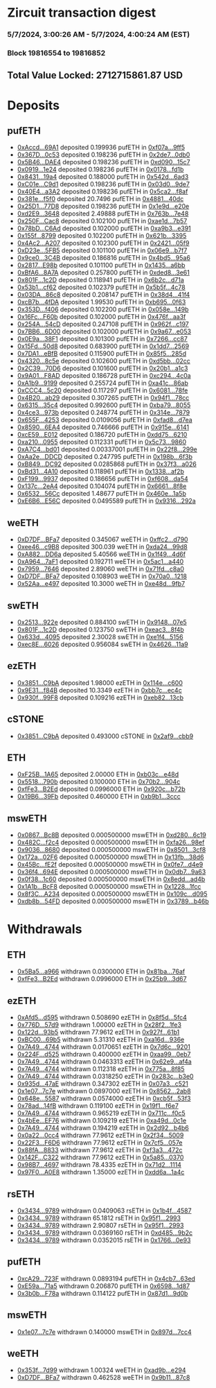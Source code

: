# Zircuit transaction digest
### 5/7/2024, 3:00:26 AM - 5/7/2024, 4:00:24 AM (EST)
### Block 19816554 to 19816852

## Total Value Locked: 2712715861.87 USD

# Deposits
## pufETH
- [0xAccd...69A1](https://etherscan.io/address/0xAccdfe5ba77946020A9F21F33953Aa6E730c69A1) deposited 0.199936 pufETH in [0xf07a...9ff5](https://etherscan.io/tx/0xAccdfe5ba77946020A9F21F33953Aa6E730c69A1)
- [0x367D...0c53](https://etherscan.io/address/0x367D43246Ee68928381550186f35CdF438D60c53) deposited 0.198236 pufETH in [0x2de7...0db0](https://etherscan.io/tx/0x367D43246Ee68928381550186f35CdF438D60c53)
- [0x5B46...DAE4](https://etherscan.io/address/0x5B46013D245b9542Eb441d8D13EFAe379E02DAE4) deposited 0.198236 pufETH in [0xd090...15c7](https://etherscan.io/tx/0x5B46013D245b9542Eb441d8D13EFAe379E02DAE4)
- [0x0919...1e24](https://etherscan.io/address/0x091967bf235f573799669D20a2B991a404541e24) deposited 0.198236 pufETH in [0x0178...fd1b](https://etherscan.io/tx/0x091967bf235f573799669D20a2B991a404541e24)
- [0x8431...19a4](https://etherscan.io/address/0x8431d404208F19C7ca69F62D0d5cE60D033019a4) deposited 0.188000 pufETH in [0x542d...6ad3](https://etherscan.io/tx/0x8431d404208F19C7ca69F62D0d5cE60D033019a4)
- [0xC01e...C9d1](https://etherscan.io/address/0xC01e661Be59c2c9052143a95dCA86bf87cf3C9d1) deposited 0.198236 pufETH in [0x03d0...9de7](https://etherscan.io/tx/0xC01e661Be59c2c9052143a95dCA86bf87cf3C9d1)
- [0x40E4...a3A2](https://etherscan.io/address/0x40E4d0e6e492f5F9Cb29A611F4c79ef77E97a3A2) deposited 0.198236 pufETH in [0x5ca2...f8af](https://etherscan.io/tx/0x40E4d0e6e492f5F9Cb29A611F4c79ef77E97a3A2)
- [0x381e...f5f0](https://etherscan.io/address/0x381e19BFA00A4D46054276824ce42b80c28Cf5f0) deposited 20.7496 pufETH in [0x4881...40dc](https://etherscan.io/tx/0x381e19BFA00A4D46054276824ce42b80c28Cf5f0)
- [0x25D1...77D8](https://etherscan.io/address/0x25D190af5F42962AA78849c8ef946A104ff377D8) deposited 0.198236 pufETH in [0x1e9d...e20e](https://etherscan.io/tx/0x25D190af5F42962AA78849c8ef946A104ff377D8)
- [0xd2E9...3648](https://etherscan.io/address/0xd2E9B21396c741806ab9B068931BE3E4C3a53648) deposited 2.49888 pufETH in [0x763b...7e48](https://etherscan.io/tx/0xd2E9B21396c741806ab9B068931BE3E4C3a53648)
- [0x250F...Cac8](https://etherscan.io/address/0x250F84a19fa86a68d97D02D6601907Dc00e4Cac8) deposited 0.102100 pufETH in [0xae1d...7b57](https://etherscan.io/tx/0x250F84a19fa86a68d97D02D6601907Dc00e4Cac8)
- [0x78bD...C6Ad](https://etherscan.io/address/0x78bD6b2288BAeCB09059aa892593E91f1a79C6Ad) deposited 0.102000 pufETH in [0xa9b3...e391](https://etherscan.io/tx/0x78bD6b2288BAeCB09059aa892593E91f1a79C6Ad)
- [0x155f...8799](https://etherscan.io/address/0x155f009e4a7FDF2A3de67aA610C3Bf5D5c378799) deposited 0.102200 pufETH in [0x621b...3395](https://etherscan.io/tx/0x155f009e4a7FDF2A3de67aA610C3Bf5D5c378799)
- [0x4Ac2...A207](https://etherscan.io/address/0x4Ac2F5Ca6Dfb2fD17CA006991fc6839F3E36A207) deposited 0.102300 pufETH in [0x2421...05f9](https://etherscan.io/tx/0x4Ac2F5Ca6Dfb2fD17CA006991fc6839F3E36A207)
- [0xD23e...5FB5](https://etherscan.io/address/0xD23eCf9A95db31ed0B5ed609EA58d4f70BB35FB5) deposited 0.101100 pufETH in [0x06e9...b7f7](https://etherscan.io/tx/0xD23eCf9A95db31ed0B5ed609EA58d4f70BB35FB5)
- [0x9ce0...3C4B](https://etherscan.io/address/0x9ce027e362C682bD5e4Ba622d5D1c4165bb73C4B) deposited 0.186816 pufETH in [0x4bd5...95a6](https://etherscan.io/tx/0x9ce027e362C682bD5e4Ba622d5D1c4165bb73C4B)
- [0x2817...E98b](https://etherscan.io/address/0x2817aB21A38B019DCc03E00698A4e30baF49E98b) deposited 0.101100 pufETH in [0x1435...a6bb](https://etherscan.io/tx/0x2817aB21A38B019DCc03E00698A4e30baF49E98b)
- [0xBfA6...8A7A](https://etherscan.io/address/0xBfA687F59896B44EF1e793A453bC374a7DB68A7A) deposited 0.257800 pufETH in [0xded8...3e61](https://etherscan.io/tx/0xBfA687F59896B44EF1e793A453bC374a7DB68A7A)
- [0x801F...1c2D](https://etherscan.io/address/0x801F105dFfD644C39977ed7f7725D99b59fb1c2D) deposited 0.118941 pufETH in [0x6b2c...d71a](https://etherscan.io/tx/0x801F105dFfD644C39977ed7f7725D99b59fb1c2D)
- [0x53b1...cf62](https://etherscan.io/address/0x53b1bFb4a2f9aa2292700A4f94E4193a8bbEcf62) deposited 0.102379 pufETH in [0x5b5f...4c78](https://etherscan.io/tx/0x53b1bFb4a2f9aa2292700A4f94E4193a8bbEcf62)
- [0x03DA...86c8](https://etherscan.io/address/0x03DA62fB9E385E3C2c52AeA17ee094E8bdb686c8) deposited 0.208147 pufETH in [0x38d4...41f4](https://etherscan.io/tx/0x03DA62fB9E385E3C2c52AeA17ee094E8bdb686c8)
- [0xcB7b...4fDA](https://etherscan.io/address/0xcB7bb289fe0f4F2Aa70909de4A115d3cb0804fDA) deposited 1.99530 pufETH in [0xb695...0f63](https://etherscan.io/tx/0xcB7bb289fe0f4F2Aa70909de4A115d3cb0804fDA)
- [0x353D...f406](https://etherscan.io/address/0x353D5AD749Aa99ED61d85B89B1A7CCd893E6f406) deposited 0.102200 pufETH in [0x058e...149b](https://etherscan.io/tx/0x353D5AD749Aa99ED61d85B89B1A7CCd893E6f406)
- [0x16Fc...F60b](https://etherscan.io/address/0x16FcC5bFD88697A1Da6E44331BB0e2eC46BcF60b) deposited 0.102000 pufETH in [0x476f...aa3f](https://etherscan.io/tx/0x16FcC5bFD88697A1Da6E44331BB0e2eC46BcF60b)
- [0x254A...54cD](https://etherscan.io/address/0x254A2df340478C7b2471650f34B60F8A6a0854cD) deposited 0.247108 pufETH in [0x962f...c197](https://etherscan.io/tx/0x254A2df340478C7b2471650f34B60F8A6a0854cD)
- [0x7BB6...6D00](https://etherscan.io/address/0x7BB6c5F0fed7367fCa8A94D6B9089B46dFe66D00) deposited 0.102000 pufETH in [0x9a67...e053](https://etherscan.io/tx/0x7BB6c5F0fed7367fCa8A94D6B9089B46dFe66D00)
- [0x0E9a...38F1](https://etherscan.io/address/0x0E9a093C3113200e78E55e62582765c3111238F1) deposited 0.101300 pufETH in [0x7266...cc87](https://etherscan.io/tx/0x0E9a093C3113200e78E55e62582765c3111238F1)
- [0x15Fd...50d8](https://etherscan.io/address/0x15FdB0642C41cE025bF8C621b9eD492Ea35d50d8) deposited 0.683900 pufETH in [0x1dd7...2569](https://etherscan.io/tx/0x15FdB0642C41cE025bF8C621b9eD492Ea35d50d8)
- [0x7DA1...eBfB](https://etherscan.io/address/0x7DA1E1772a4447fabcA500a6518A7226943feBfB) deposited 0.115900 pufETH in [0x85f5...285d](https://etherscan.io/tx/0x7DA1E1772a4447fabcA500a6518A7226943feBfB)
- [0x4320...8c5e](https://etherscan.io/address/0x4320Ca2571ED135216c26b30F6Bc177b1ffc8c5e) deposited 0.102600 pufETH in [0xd5bb...02cc](https://etherscan.io/tx/0x4320Ca2571ED135216c26b30F6Bc177b1ffc8c5e)
- [0x2C39...70D6](https://etherscan.io/address/0x2C39BFaB92043f034dCe12cbaCbf0E75596e70D6) deposited 0.101600 pufETH in [0x20b1...a1c3](https://etherscan.io/tx/0x2C39BFaB92043f034dCe12cbaCbf0E75596e70D6)
- [0x9A01...F8AD](https://etherscan.io/address/0x9A0152af7725219857d16d2F1Aaa0c16db7FF8AD) deposited 0.186728 pufETH in [0xc294...4c0a](https://etherscan.io/tx/0x9A0152af7725219857d16d2F1Aaa0c16db7FF8AD)
- [0xA1b9...9199](https://etherscan.io/address/0xA1b92537828c39384cb48B53B9fa2ef5103a9199) deposited 0.255724 pufETH in [0xa41c...86ab](https://etherscan.io/tx/0xA1b92537828c39384cb48B53B9fa2ef5103a9199)
- [0xCCC4...5c20](https://etherscan.io/address/0xCCC4BD46704Fa06602726b6B5a13C6E1d4885c20) deposited 0.117297 pufETH in [0x6081...78fe](https://etherscan.io/tx/0xCCC4BD46704Fa06602726b6B5a13C6E1d4885c20)
- [0x4B20...ab29](https://etherscan.io/address/0x4B20600d33385b82aAbdA92a64f3Fb2A6F8fab29) deposited 0.307265 pufETH in [0x94f1...78cc](https://etherscan.io/tx/0x4B20600d33385b82aAbdA92a64f3Fb2A6F8fab29)
- [0x6315...35c4](https://etherscan.io/address/0x63155Bbb632e982FA3Af997262467529373635c4) deposited 0.992600 pufETH in [0xba79...8055](https://etherscan.io/tx/0x63155Bbb632e982FA3Af997262467529373635c4)
- [0x4ce3...973b](https://etherscan.io/address/0x4ce3EC909B159eA87E5f5537074868aEDDAA973b) deposited 0.248774 pufETH in [0x314e...7879](https://etherscan.io/tx/0x4ce3EC909B159eA87E5f5537074868aEDDAA973b)
- [0x655F...4253](https://etherscan.io/address/0x655FD8AD20A2B012Fa06FB0076289F6D122F4253) deposited 0.0109056 pufETH in [0xfad8...d7ea](https://etherscan.io/tx/0x655FD8AD20A2B012Fa06FB0076289F6D122F4253)
- [0x8590...6EA4](https://etherscan.io/address/0x8590144C119e9439a5ddee74B0804F60bd0e6EA4) deposited 0.746666 pufETH in [0x915e...6141](https://etherscan.io/tx/0x8590144C119e9439a5ddee74B0804F60bd0e6EA4)
- [0xcE59...E012](https://etherscan.io/address/0xcE59C5fD5B4016493bD6ca8158209e7c182aE012) deposited 0.186720 pufETH in [0xdd75...6210](https://etherscan.io/tx/0xcE59C5fD5B4016493bD6ca8158209e7c182aE012)
- [0xa210...0955](https://etherscan.io/address/0xa21066733Ee0C400c6C2d1aAfE9202Fa34DB0955) deposited 0.112331 pufETH in [0x5c73...9860](https://etherscan.io/tx/0xa21066733Ee0C400c6C2d1aAfE9202Fa34DB0955)
- [0xA7C4...bd01](https://etherscan.io/address/0xA7C4566D91DBc6605Cd8e0E786E97824788Bbd01) deposited 0.00337001 pufETH in [0x22f8...299e](https://etherscan.io/tx/0xA7C4566D91DBc6605Cd8e0E786E97824788Bbd01)
- [0xAa2e...DDCD](https://etherscan.io/address/0xAa2e5A82C51E54709acB4C0e774631dC16a4DDCD) deposited 0.247795 pufETH in [0x198b...6f3b](https://etherscan.io/tx/0xAa2e5A82C51E54709acB4C0e774631dC16a4DDCD)
- [0xB849...DC92](https://etherscan.io/address/0xB849fc754fd206A59a79830900B9E679237BDC92) deposited 0.0285868 pufETH in [0x37f3...a026](https://etherscan.io/tx/0xB849fc754fd206A59a79830900B9E679237BDC92)
- [0xBd31...4A10](https://etherscan.io/address/0xBd312C7C2B459e9c092cddeB4364F346Ce724A10) deposited 0.118961 pufETH in [0x1338...af2b](https://etherscan.io/tx/0xBd312C7C2B459e9c092cddeB4364F346Ce724A10)
- [0xF199...9937](https://etherscan.io/address/0xF1999536BEB79E481ED373c64F05B4d271Cb9937) deposited 0.186656 pufETH in [0xf608...da54](https://etherscan.io/tx/0xF1999536BEB79E481ED373c64F05B4d271Cb9937)
- [0x137c...2eA4](https://etherscan.io/address/0x137c7458edEbD3779C7Bb7C9a40A6081A0742eA4) deposited 0.104074 pufETH in [0x6661...8f8e](https://etherscan.io/tx/0x137c7458edEbD3779C7Bb7C9a40A6081A0742eA4)
- [0x6532...56Cc](https://etherscan.io/address/0x6532e563029D779C78b151C6Bd70058E295a56Cc) deposited 1.48677 pufETH in [0x460e...1a5b](https://etherscan.io/tx/0x6532e563029D779C78b151C6Bd70058E295a56Cc)
- [0xE6B6...E56C](https://etherscan.io/address/0xE6B633d293BCFe846949dCCD6cFED63eA688E56C) deposited 0.0495589 pufETH in [0x9316...292a](https://etherscan.io/tx/0xE6B633d293BCFe846949dCCD6cFED63eA688E56C)
## weETH
- [0xD7DF...BFa7](https://etherscan.io/address/0xD7DF7E085214743530afF339aFC420c7c720BFa7) deposited 0.345067 weETH in [0xffc2...d790](https://etherscan.io/tx/0xD7DF7E085214743530afF339aFC420c7c720BFa7)
- [0xee46...c9B8](https://etherscan.io/address/0xee46ee0dE21937772291a006c3541aFa557dc9B8) deposited 300.039 weETH in [0xda24...99d8](https://etherscan.io/tx/0xee46ee0dE21937772291a006c3541aFa557dc9B8)
- [0xA882...DD6a](https://etherscan.io/address/0xA882fB71aA1967A6a8aa11375F8abd5FeE5BDD6a) deposited 5.40566 weETH in [0x1f49...4d6f](https://etherscan.io/tx/0xA882fB71aA1967A6a8aa11375F8abd5FeE5BDD6a)
- [0xA964...7aF1](https://etherscan.io/address/0xA964065CfB7AeBBB92F3ee5DC16B816f9d5E7aF1) deposited 0.192711 weETH in [0x5ac1...a440](https://etherscan.io/tx/0xA964065CfB7AeBBB92F3ee5DC16B816f9d5E7aF1)
- [0x7959...7646](https://etherscan.io/address/0x7959617e83f694EA2CED08648D9C8449e54c7646) deposited 2.89060 weETH in [0x71fd...c8a0](https://etherscan.io/tx/0x7959617e83f694EA2CED08648D9C8449e54c7646)
- [0xD7DF...BFa7](https://etherscan.io/address/0xD7DF7E085214743530afF339aFC420c7c720BFa7) deposited 0.108903 weETH in [0x70a0...1218](https://etherscan.io/tx/0xD7DF7E085214743530afF339aFC420c7c720BFa7)
- [0x52Aa...e497](https://etherscan.io/address/0x52Aa899454998Be5b000Ad077a46Bbe360F4e497) deposited 10.3000 weETH in [0xe48d...9fb7](https://etherscan.io/tx/0x52Aa899454998Be5b000Ad077a46Bbe360F4e497)
## swETH
- [0x2513...922e](https://etherscan.io/address/0x251384107FCAA63b45e15b08804AF40db90A922e) deposited 0.884100 swETH in [0x9148...07e5](https://etherscan.io/tx/0x251384107FCAA63b45e15b08804AF40db90A922e)
- [0x801F...1c2D](https://etherscan.io/address/0x801F105dFfD644C39977ed7f7725D99b59fb1c2D) deposited 0.123750 swETH in [0xeac3...8f4b](https://etherscan.io/tx/0x801F105dFfD644C39977ed7f7725D99b59fb1c2D)
- [0x633d...4095](https://etherscan.io/address/0x633d62B023adE9a1BbA61e8Cc5616C5E026b4095) deposited 2.30028 swETH in [0xe1f4...5156](https://etherscan.io/tx/0x633d62B023adE9a1BbA61e8Cc5616C5E026b4095)
- [0xec8E...6026](https://etherscan.io/address/0xec8E01e4A04fA1efEE0CE32bB3100f8fb82E6026) deposited 0.956084 swETH in [0x4626...11a9](https://etherscan.io/tx/0xec8E01e4A04fA1efEE0CE32bB3100f8fb82E6026)
## ezETH
- [0x3851...C9bA](https://etherscan.io/address/0x385153335428D17024b32614bA66259ED307C9bA) deposited 1.98000 ezETH in [0x114e...c600](https://etherscan.io/tx/0x385153335428D17024b32614bA66259ED307C9bA)
- [0x9E31...f84B](https://etherscan.io/address/0x9E31a05B91A6767A6697eE62B9bE0E968972f84B) deposited 10.3349 ezETH in [0xbb7c...ec4c](https://etherscan.io/tx/0x9E31a05B91A6767A6697eE62B9bE0E968972f84B)
- [0x930f...99F8](https://etherscan.io/address/0x930fb9e3acDF04dc2DaF31493C59dD23cCcE99F8) deposited 0.109216 ezETH in [0xeb82...13cb](https://etherscan.io/tx/0x930fb9e3acDF04dc2DaF31493C59dD23cCcE99F8)
## cSTONE
- [0x3851...C9bA](https://etherscan.io/address/0x385153335428D17024b32614bA66259ED307C9bA) deposited 0.493000 cSTONE in [0x2af9...cbb9](https://etherscan.io/tx/0x385153335428D17024b32614bA66259ED307C9bA)
## ETH
- [0xF25B...1A65](https://etherscan.io/address/0xF25B386D342aE5b9E8cE5Be8D827203bA9321A65) deposited 2.00000 ETH in [0xb03c...e48d](https://etherscan.io/tx/0xF25B386D342aE5b9E8cE5Be8D827203bA9321A65)
- [0x5518...790b](https://etherscan.io/address/0x55184e32d193ff62Bc2DAC05dDd8494e3388790b) deposited 0.100000 ETH in [0x70b2...904c](https://etherscan.io/tx/0x55184e32d193ff62Bc2DAC05dDd8494e3388790b)
- [0xfFe3...B2Ed](https://etherscan.io/address/0xfFe357d54873b95C40A9dd311B1c6591Fd10B2Ed) deposited 0.0996000 ETH in [0x920c...b72b](https://etherscan.io/tx/0xfFe357d54873b95C40A9dd311B1c6591Fd10B2Ed)
- [0x19B6...39Fb](https://etherscan.io/address/0x19B6DF0fC5274694BeFAb1974eB2Ea0D93Dd39Fb) deposited 0.460000 ETH in [0xb9b1...3ccc](https://etherscan.io/tx/0x19B6DF0fC5274694BeFAb1974eB2Ea0D93Dd39Fb)
## mswETH
- [0x0867...Bc8B](https://etherscan.io/address/0x086729D3393246B487455D67e093281Ff01BBc8B) deposited 0.000500000 mswETH in [0xd280...6c19](https://etherscan.io/tx/0x086729D3393246B487455D67e093281Ff01BBc8B)
- [0x482C...f2c4](https://etherscan.io/address/0x482CC1202eF854BFCc55ee9129DAB56145F1f2c4) deposited 0.000500000 mswETH in [0xfa26...98ef](https://etherscan.io/tx/0x482CC1202eF854BFCc55ee9129DAB56145F1f2c4)
- [0x9036...8680](https://etherscan.io/address/0x9036dfea0cFfa74c46785CE2ca1ee273Ec8b8680) deposited 0.000500000 mswETH in [0x8501...3cf8](https://etherscan.io/tx/0x9036dfea0cFfa74c46785CE2ca1ee273Ec8b8680)
- [0x172a...02F6](https://etherscan.io/address/0x172aE4Fd695e89D6c1e78C03e4CAd3efE1F502F6) deposited 0.000500000 mswETH in [0x13fb...38d6](https://etherscan.io/tx/0x172aE4Fd695e89D6c1e78C03e4CAd3efE1F502F6)
- [0x45Bc...fE2f](https://etherscan.io/address/0x45Bca97E5Cf1C3a2153dF038d3f87D5582A5fE2f) deposited 0.000500000 mswETH in [0x0fe7...d4e9](https://etherscan.io/tx/0x45Bca97E5Cf1C3a2153dF038d3f87D5582A5fE2f)
- [0x36f4...694E](https://etherscan.io/address/0x36f43bA8A6837Eef87Ce0f55a904546266ED694E) deposited 0.000500000 mswETH in [0x0db7...9a63](https://etherscan.io/tx/0x36f43bA8A6837Eef87Ce0f55a904546266ED694E)
- [0x0f38...1c60](https://etherscan.io/address/0x0f38df23e771d4C288B25018B695933517841c60) deposited 0.000500000 mswETH in [0x8edd...ad4b](https://etherscan.io/tx/0x0f38df23e771d4C288B25018B695933517841c60)
- [0x1A1b...BcF8](https://etherscan.io/address/0x1A1ba08efa43828fC9fea9aD3A851EecDd6CBcF8) deposited 0.000500000 mswETH in [0x1228...1fcc](https://etherscan.io/tx/0x1A1ba08efa43828fC9fea9aD3A851EecDd6CBcF8)
- [0x8f3C...A234](https://etherscan.io/address/0x8f3C158160e4b603644D7b2F276E59F7CcA3A234) deposited 0.000500000 mswETH in [0x109c...d095](https://etherscan.io/tx/0x8f3C158160e4b603644D7b2F276E59F7CcA3A234)
- [0xdb8b...54FD](https://etherscan.io/address/0xdb8b24CBd9a846CA136d95b917d99f63D37c54FD) deposited 0.000500000 mswETH in [0x3789...b46b](https://etherscan.io/tx/0xdb8b24CBd9a846CA136d95b917d99f63D37c54FD)
# Withdrawals
## ETH
- [0x5Ba5...a966](https://etherscan.io/address/0x5Ba5919AccfD2344De9C14FD7dD96D91fAA7a966) withdrawn 0.0300000 ETH in [0x81ba...76af](https://etherscan.io/tx/0x5Ba5919AccfD2344De9C14FD7dD96D91fAA7a966)
- [0xfFe3...B2Ed](https://etherscan.io/address/0xfFe357d54873b95C40A9dd311B1c6591Fd10B2Ed) withdrawn 0.0996000 ETH in [0x25b9...3d67](https://etherscan.io/tx/0xfFe357d54873b95C40A9dd311B1c6591Fd10B2Ed)
## ezETH
- [0xAfd5...d595](https://etherscan.io/address/0xAfd5Ff6A22eC14a7182Ee10e7091E76CECf8d595) withdrawn 0.508690 ezETH in [0x8f5d...5fc4](https://etherscan.io/tx/0xAfd5Ff6A22eC14a7182Ee10e7091E76CECf8d595)
- [0x776D...57d9](https://etherscan.io/address/0x776Dc9E6499Ae3ebFDb9a2eC71d3AD8817c657d9) withdrawn 1.00000 ezETH in [0x28f2...1fe3](https://etherscan.io/tx/0x776Dc9E6499Ae3ebFDb9a2eC71d3AD8817c657d9)
- [0x122d...93b5](https://etherscan.io/address/0x122d6257e679A1B0cC30Ae900a27Ce9cF90d93b5) withdrawn 77.9612 ezETH in [0x927f...61b1](https://etherscan.io/tx/0x122d6257e679A1B0cC30Ae900a27Ce9cF90d93b5)
- [0xBC00...69b5](https://etherscan.io/address/0xBC00001A003a00003C00dfD0C2454ED331A669b5) withdrawn 5.31310 ezETH in [0xa16d...936e](https://etherscan.io/tx/0xBC00001A003a00003C00dfD0C2454ED331A669b5)
- [0x7A49...4744](https://etherscan.io/address/0x7A493Be5c2ce014cD049Bf178a1ac0Db1B434744) withdrawn 0.0170651 ezETH in [0x7d6c...9201](https://etherscan.io/tx/0x7A493Be5c2ce014cD049Bf178a1ac0Db1B434744)
- [0x224F...d525](https://etherscan.io/address/0x224F4Dd74Ac2cD1BD6Fc83387fc5cAb70DD6d525) withdrawn 0.400000 ezETH in [0xaa99...0eb7](https://etherscan.io/tx/0x224F4Dd74Ac2cD1BD6Fc83387fc5cAb70DD6d525)
- [0x7A49...4744](https://etherscan.io/address/0x7A493Be5c2ce014cD049Bf178a1ac0Db1B434744) withdrawn 0.0463313 ezETH in [0x62e9...af4a](https://etherscan.io/tx/0x7A493Be5c2ce014cD049Bf178a1ac0Db1B434744)
- [0x7A49...4744](https://etherscan.io/address/0x7A493Be5c2ce014cD049Bf178a1ac0Db1B434744) withdrawn 0.112318 ezETH in [0x775a...8f85](https://etherscan.io/tx/0x7A493Be5c2ce014cD049Bf178a1ac0Db1B434744)
- [0x7A49...4744](https://etherscan.io/address/0x7A493Be5c2ce014cD049Bf178a1ac0Db1B434744) withdrawn 0.0318250 ezETH in [0x283c...b3e0](https://etherscan.io/tx/0x7A493Be5c2ce014cD049Bf178a1ac0Db1B434744)
- [0x935d...47aE](https://etherscan.io/address/0x935d3cbeDe0ecA4bA7Eb5fE68902Ce8da4e347aE) withdrawn 0.347302 ezETH in [0x07a3...c521](https://etherscan.io/tx/0x935d3cbeDe0ecA4bA7Eb5fE68902Ce8da4e347aE)
- [0x1e07...7c7e](https://etherscan.io/address/0x1e07c4Ce7d95d3dDDC14C6536B1f1fd1A00C7c7e) withdrawn 0.0897000 ezETH in [0x8562...2ab8](https://etherscan.io/tx/0x1e07c4Ce7d95d3dDDC14C6536B1f1fd1A00C7c7e)
- [0x648e...5587](https://etherscan.io/address/0x648e5A52428D2E66F742Ba3D69F05DcD54515587) withdrawn 0.0574000 ezETH in [0xcb5f...53f3](https://etherscan.io/tx/0x648e5A52428D2E66F742Ba3D69F05DcD54515587)
- [0x78ad...14fB](https://etherscan.io/address/0x78adb500E90aC49d46C6877Db413879BCcbE14fB) withdrawn 0.119100 ezETH in [0x19f1...f6e7](https://etherscan.io/tx/0x78adb500E90aC49d46C6877Db413879BCcbE14fB)
- [0x7A49...4744](https://etherscan.io/address/0x7A493Be5c2ce014cD049Bf178a1ac0Db1B434744) withdrawn 0.965219 ezETH in [0x711c...f0c5](https://etherscan.io/tx/0x7A493Be5c2ce014cD049Bf178a1ac0Db1B434744)
- [0x4bEe...EF76](https://etherscan.io/address/0x4bEe37ECAa996A6833471D64E0E03c6af98bEF76) withdrawn 0.109219 ezETH in [0xa49d...0c1e](https://etherscan.io/tx/0x4bEe37ECAa996A6833471D64E0E03c6af98bEF76)
- [0x7A49...4744](https://etherscan.io/address/0x7A493Be5c2ce014cD049Bf178a1ac0Db1B434744) withdrawn 0.194219 ezETH in [0x2d92...b4b6](https://etherscan.io/tx/0x7A493Be5c2ce014cD049Bf178a1ac0Db1B434744)
- [0x0a22...0cc4](https://etherscan.io/address/0x0a228222B90bA35AF7aa7FFCF5DfAd65642C0cc4) withdrawn 77.9612 ezETH in [0x2f34...5009](https://etherscan.io/tx/0x0a228222B90bA35AF7aa7FFCF5DfAd65642C0cc4)
- [0x22F3...F6D6](https://etherscan.io/address/0x22F36aA96141B1AA2013f272C1f951D3c501F6D6) withdrawn 77.9612 ezETH in [0x7cf5...057e](https://etherscan.io/tx/0x22F36aA96141B1AA2013f272C1f951D3c501F6D6)
- [0x88fA...8833](https://etherscan.io/address/0x88fA343818C750e8ead76AA1288a8650A7448833) withdrawn 77.9612 ezETH in [0xf3a3...472c](https://etherscan.io/tx/0x88fA343818C750e8ead76AA1288a8650A7448833)
- [0x142F...C322](https://etherscan.io/address/0x142FFFEa4A30F431D413A475B37C9c83F0ebC322) withdrawn 77.9612 ezETH in [0x5a85...0370](https://etherscan.io/tx/0x142FFFEa4A30F431D413A475B37C9c83F0ebC322)
- [0x98B7...4697](https://etherscan.io/address/0x98B7e317448702c5e16489B873910D662E554697) withdrawn 78.4335 ezETH in [0x71d2...1114](https://etherscan.io/tx/0x98B7e317448702c5e16489B873910D662E554697)
- [0x97F0...A0E8](https://etherscan.io/address/0x97F0d7f9d9e7Fe4BFBAbc04BE336dc058873A0E8) withdrawn 1.35000 ezETH in [0xdd6a...1a4c](https://etherscan.io/tx/0x97F0d7f9d9e7Fe4BFBAbc04BE336dc058873A0E8)
## rsETH
- [0x3434...9789](https://etherscan.io/address/0x34349c5569e7B846c3558961552D2202760A9789) withdrawn 0.0409063 rsETH in [0x1b4f...4587](https://etherscan.io/tx/0x34349c5569e7B846c3558961552D2202760A9789)
- [0x3434...9789](https://etherscan.io/address/0x34349c5569e7B846c3558961552D2202760A9789) withdrawn 65.1812 rsETH in [0x95f1...2993](https://etherscan.io/tx/0x34349c5569e7B846c3558961552D2202760A9789)
- [0x3434...9789](https://etherscan.io/address/0x34349c5569e7B846c3558961552D2202760A9789) withdrawn 2.90807 rsETH in [0x95f1...2993](https://etherscan.io/tx/0x34349c5569e7B846c3558961552D2202760A9789)
- [0x3434...9789](https://etherscan.io/address/0x34349c5569e7B846c3558961552D2202760A9789) withdrawn 0.0369160 rsETH in [0xd485...9b2c](https://etherscan.io/tx/0x34349c5569e7B846c3558961552D2202760A9789)
- [0x3434...9789](https://etherscan.io/address/0x34349c5569e7B846c3558961552D2202760A9789) withdrawn 0.0352015 rsETH in [0x1766...0e93](https://etherscan.io/tx/0x34349c5569e7B846c3558961552D2202760A9789)
## pufETH
- [0xcA29...723F](https://etherscan.io/address/0xcA291b47F763037De1CEd5b67Ddd871C6Ac8723F) withdrawn 0.0893194 pufETH in [0x4cb7...63ed](https://etherscan.io/tx/0xcA291b47F763037De1CEd5b67Ddd871C6Ac8723F)
- [0xE59a...71a5](https://etherscan.io/address/0xE59a5e159BDd1A8253E26FdeaAE0a924962b71a5) withdrawn 0.206870 pufETH in [0x6598...1d87](https://etherscan.io/tx/0xE59a5e159BDd1A8253E26FdeaAE0a924962b71a5)
- [0x3b0b...F78a](https://etherscan.io/address/0x3b0bc7b824c6B9CFf8ccee362d9f527cA53cF78a) withdrawn 0.114122 pufETH in [0x87d1...9d0b](https://etherscan.io/tx/0x3b0bc7b824c6B9CFf8ccee362d9f527cA53cF78a)
## mswETH
- [0x1e07...7c7e](https://etherscan.io/address/0x1e07c4Ce7d95d3dDDC14C6536B1f1fd1A00C7c7e) withdrawn 0.140000 mswETH in [0x897d...7cc4](https://etherscan.io/tx/0x1e07c4Ce7d95d3dDDC14C6536B1f1fd1A00C7c7e)
## weETH
- [0x353f...7d99](https://etherscan.io/address/0x353f2e18399Bb4931790D618f46EB0653C577d99) withdrawn 1.00324 weETH in [0xad9b...e294](https://etherscan.io/tx/0x353f2e18399Bb4931790D618f46EB0653C577d99)
- [0xD7DF...BFa7](https://etherscan.io/address/0xD7DF7E085214743530afF339aFC420c7c720BFa7) withdrawn 0.462528 weETH in [0x9b11...87c8](https://etherscan.io/tx/0xD7DF7E085214743530afF339aFC420c7c720BFa7)
